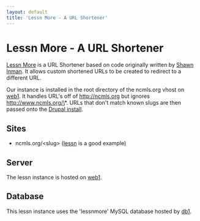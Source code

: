 ```yaml
---
layout: default
title: 'Lessn More - A URL Shortener'
---
```

# Lessn More - A URL Shortener 

[Lessn More](http://lessnmore.net/) is a URL Shortener based on code originally written by [Shawn Inman](http://shauninman.com/pilation/). It allows custom shortened URLs to be created to redirect to a different URL.

Our instance is installed in the root directory of the ncmls.org vhost on [web1](../vms/web1.html). It handles URL's off of http://ncmls.org but ignores http://www.ncmls.org/\*. URLs that don't match known slugs are then passed onto the [Drupal install](drupal.html).

## Sites ##

* ncmls.org/&lt;slug> ([lessn](http://ncmls.org/lessn) is a good example)

## Server ##

The lessn instance is hosted on [web1](../vms/web1.html).

## Database ##

This lessn instance uses the 'lessnmore' MySQL database hosted by [db1](../vms/db1.html).
